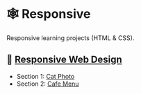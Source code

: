 # 🕸 Responsive

Responsive learning projects (HTML & CSS).

## 🗿 [Responsive Web Design](https://www.freecodecamp.org/learn/2022/responsive-web-design)

- Section 1: [Cat Photo](https://github.com/skuzow/learn/tree/master/front/responsive/00-cat-photo)
- Section 2: [Cafe Menu](https://github.com/skuzow/learn/tree/master/front/responsive/01-cafe-menu)
